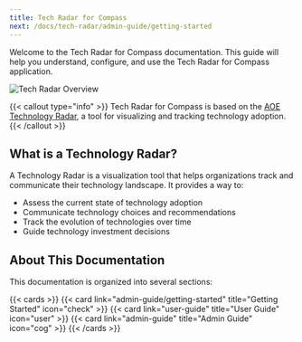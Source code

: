 ```yaml
---
title: Tech Radar for Compass
next: /docs/tech-radar/admin-guide/getting-started
---
```


Welcome to the Tech Radar for Compass documentation. This guide will help you understand, configure, and use the Tech Radar for Compass application.

 <img src="/images/tech-radar-overview.png" alt="Tech Radar Overview" class="hx-w-full hx-rounded-lg hx-shadow-lg">
 
{{< callout type="info" >}}
Tech Radar for Compass is based on the [AOE Technology Radar](https://www.aoe.com/techradar/), a tool for visualizing and tracking technology adoption.
{{< /callout >}}

## What is a Technology Radar?

A Technology Radar is a visualization tool that helps organizations track and communicate their technology landscape. It provides a way to:

- Assess the current state of technology adoption
- Communicate technology choices and recommendations
- Track the evolution of technologies over time
- Guide technology investment decisions

## About This Documentation

This documentation is organized into several sections:

{{< cards >}}
  {{< card link="admin-guide/getting-started" title="Getting Started" icon="check" >}}
  {{< card link="user-guide" title="User Guide" icon="user" >}}
  {{< card link="admin-guide" title="Admin Guide" icon="cog" >}}
{{< /cards >}}
